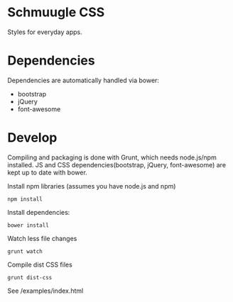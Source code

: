 # Schmuugle CSS

Styles for everyday apps.

# Dependencies

Dependencies are automatically handled via bower:

* bootstrap
* jQuery
* font-awesome

# Develop

Compiling and packaging is done with Grunt, which needs node.js/npm installed.
JS and CSS dependencies(bootstrap, jQuery, font-awesome) are kept up to date with bower.

Install npm libraries (assumes you have node.js and npm)

    npm install

Install dependencies:

    bower install

Watch less file changes

    grunt watch

Compile dist CSS files

    grunt dist-css

See /examples/index.html


